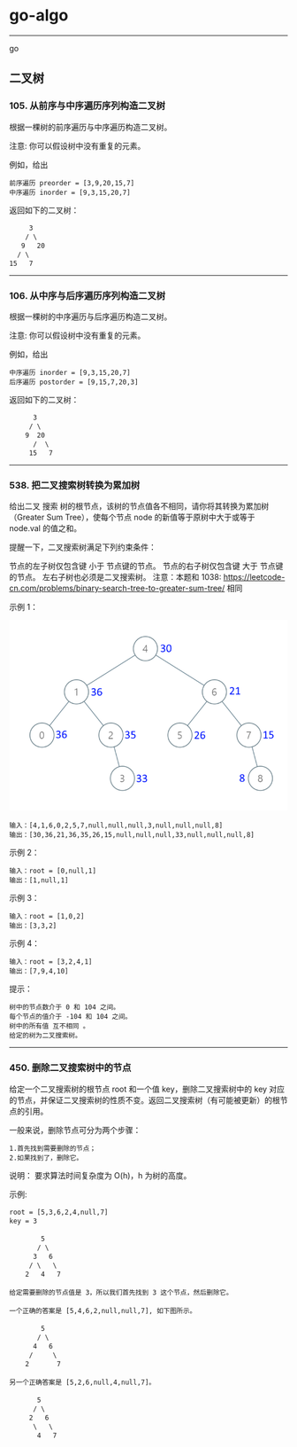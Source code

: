 go-algo
===
---
go
## 二叉树
### 105. 从前序与中序遍历序列构造二叉树

根据一棵树的前序遍历与中序遍历构造二叉树。

注意:
你可以假设树中没有重复的元素。
    
例如，给出
    
    前序遍历 preorder = [3,9,20,15,7]
    中序遍历 inorder = [9,3,15,20,7]
返回如下的二叉树：

```
     3
    / \
   9   20
  / \
15   7
```

---
### 106. 从中序与后序遍历序列构造二叉树
根据一棵树的中序遍历与后序遍历构造二叉树。

注意:
你可以假设树中没有重复的元素。

例如，给出

    中序遍历 inorder = [9,3,15,20,7]
    后序遍历 postorder = [9,15,7,20,3]
返回如下的二叉树：
```
      3
     / \
    9  20
      /  \
     15   7
```

---
### 538. 把二叉搜索树转换为累加树

给出二叉 搜索 树的根节点，该树的节点值各不相同，请你将其转换为累加树（Greater Sum Tree），使每个节点 node 的新值等于原树中大于或等于 node.val 的值之和。

提醒一下，二叉搜索树满足下列约束条件：

节点的左子树仅包含键 小于 节点键的节点。
节点的右子树仅包含键 大于 节点键的节点。
左右子树也必须是二叉搜索树。
注意：本题和 1038: https://leetcode-cn.com/problems/binary-search-tree-to-greater-sum-tree/ 相同



示例 1：
    
![img.png](img/img.png)
    
    输入：[4,1,6,0,2,5,7,null,null,null,3,null,null,null,8]
    输出：[30,36,21,36,35,26,15,null,null,null,33,null,null,null,8]
示例 2：

    输入：root = [0,null,1]
    输出：[1,null,1]
示例 3：

    输入：root = [1,0,2]
    输出：[3,3,2]
示例 4：

    输入：root = [3,2,4,1]
    输出：[7,9,4,10]


提示：

    树中的节点数介于 0 和 104 之间。
    每个节点的值介于 -104 和 104 之间。
    树中的所有值 互不相同 。
    给定的树为二叉搜索树。

---
### 450. 删除二叉搜索树中的节点

给定一个二叉搜索树的根节点 root 和一个值 key，删除二叉搜索树中的 key 对应的节点，并保证二叉搜索树的性质不变。返回二叉搜索树（有可能被更新）的根节点的引用。

一般来说，删除节点可分为两个步骤：

    1.首先找到需要删除的节点；
    2.如果找到了，删除它。

说明： 要求算法时间复杂度为 O(h)，h 为树的高度。

示例:

    root = [5,3,6,2,4,null,7]
    key = 3
    
            5
           / \
          3   6
         / \   \
        2   4   7

    给定需要删除的节点值是 3，所以我们首先找到 3 这个节点，然后删除它。
    
    一个正确的答案是 [5,4,6,2,null,null,7], 如下图所示。
    
            5
           / \
          4   6
         /     \
        2       7
    
    另一个正确答案是 [5,2,6,null,4,null,7]。
    
           5
          / \
         2   6
          \   \
           4   7